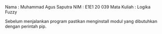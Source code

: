 Nama         : Muhammad Agus Saputra
NIM          : E1E1 20 039
Mata Kuliah  : Logika Fuzzy

Sebelum menjalankan program pastikan menginstall modul yang dibutuhkan dengan perintah pip.
